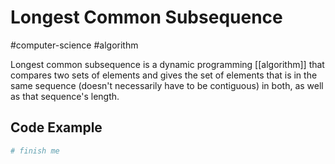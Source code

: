 # Longest Common Subsequence
#computer-science #algorithm 

Longest common subsequence is a dynamic programming [[algorithm]] that compares two sets of elements and gives the set of elements that is in the same sequence (doesn't necessarily have to be contiguous) in both, as well as that sequence's length.

## Code Example
```python
# finish me
```